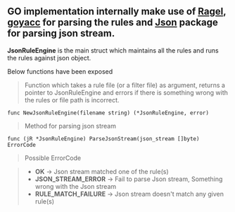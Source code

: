 ## GO implementation internally make use of [Ragel](https://en.wikipedia.org/wiki/Ragel), [goyacc](https://godoc.org/golang.org/x/tools/cmd/goyacc) for parsing the rules and [Json](https://golang.org/pkg/encoding/json/) package for parsing json stream.

**JsonRuleEngine** is the main struct which maintains all the rules and runs the rules against json object.

Below functions have been exposed

> Function which takes a rule file (or a filter file) as argument, returns a pointer to JsonRuleEngine and errors if there is something wrong with the rules or file path is incorrect. 

```func NewJsonRuleEngine(filename string) (*JsonRuleEngine, error)```

> Method for parsing json stream

```func (jR *JsonRuleEngine) ParseJsonStream(json_stream []byte) ErrorCode```

> Possible ErrorCode

> * **OK**					-> Json stream matched one of the rule(s)
> * **JSON_STREAM_ERROR**	-> Fail to parse Json stream, Something wrong with the Json stream
> * **RULE_MATCH_FAILURE**  -> Json stream doesn't match any given rule(s)
